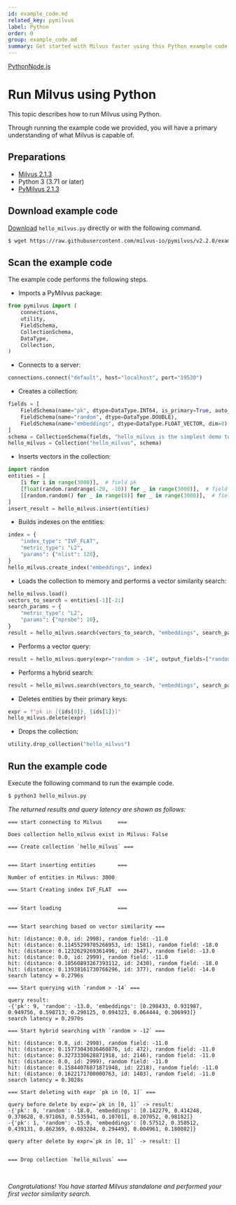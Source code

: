 ```yaml
---
id: example_code.md
related_key: pymilvus
label: Python
order: 0
group: example_code.md
summary: Get started with Milvus faster using this Python example code.
---
```


<div class="tab-wrapper"><a href="example_code.md" class='active '>Python</a><a href="example_code_node.md" class=''>Node.js</a></div>

# Run Milvus using Python

This topic describes how to run Milvus using Python.

Through running the example code we provided, you will have a primary understanding of what Milvus is capable of.

## Preparations

- [Milvus 2.1.3](install_standalone-docker.md)
- Python 3 (3.71 or later)
- [PyMilvus 2.1.3](install-pymilvus.md)


## Download example code

[Download](https://raw.githubusercontent.com/milvus-io/pymilvus/v2.2.0/examples/hello_milvus.py) `hello_milvus.py` directly or with the following command.

```bash
$ wget https://raw.githubusercontent.com/milvus-io/pymilvus/v2.2.0/examples/hello_milvus.py
```


## Scan the example code

The example code performs the following steps.

- Imports a PyMilvus package:
```Python
from pymilvus import (
    connections,
    utility,
    FieldSchema,
    CollectionSchema,
    DataType,
    Collection,
)
```

- Connects to a server:
```Python
connections.connect("default", host="localhost", port="19530")
```

- Creates a collection:
```Python
fields = [
    FieldSchema(name="pk", dtype=DataType.INT64, is_primary=True, auto_id=False),
    FieldSchema(name="random", dtype=DataType.DOUBLE),
    FieldSchema(name="embeddings", dtype=DataType.FLOAT_VECTOR, dim=8)
]
schema = CollectionSchema(fields, "hello_milvus is the simplest demo to introduce the APIs")
hello_milvus = Collection("hello_milvus", schema)
```

- Inserts vectors in the collection:
```Python
import random
entities = [
    [i for i in range(3000)],  # field pk
    [float(random.randrange(-20, -10)) for _ in range(3000)],  # field random
    [[random.random() for _ in range(8)] for _ in range(3000)],  # field embeddings
]
insert_result = hello_milvus.insert(entities)
```

- Builds indexes on the entities:
```Python
index = {
    "index_type": "IVF_FLAT",
    "metric_type": "L2",
    "params": {"nlist": 128},
}
hello_milvus.create_index("embeddings", index)
```

- Loads the collection to memory and performs a vector similarity search:
```Python
hello_milvus.load()
vectors_to_search = entities[-1][-2:]
search_params = {
    "metric_type": "L2",
    "params": {"nprobe": 10},
}
result = hello_milvus.search(vectors_to_search, "embeddings", search_params, limit=3, output_fields=["random"])
```


- Performs a vector query:

```Python
result = hello_milvus.query(expr="random > -14", output_fields=["random", "embeddings"])
```

- Performs a hybrid search:

```Python
result = hello_milvus.search(vectors_to_search, "embeddings", search_params, limit=3, expr="random > -12", output_fields=["random"])
```

- Deletes entities by their primary keys:

```Python
expr = f"pk in [{ids[0]}, {ids[1]}]"
hello_milvus.delete(expr)
```

- Drops the collection:

```Python
utility.drop_collection("hello_milvus")
```

## Run the example code

Execute the following command to run the example code.

```Python
$ python3 hello_milvus.py
```

*The returned results and query latency are shown as follows:*

```
=== start connecting to Milvus     ===

Does collection hello_milvus exist in Milvus: False

=== Create collection `hello_milvus` ===


=== Start inserting entities       ===

Number of entities in Milvus: 3000

=== Start Creating index IVF_FLAT  ===


=== Start loading                  ===


=== Start searching based on vector similarity ===

hit: (distance: 0.0, id: 2998), random field: -11.0
hit: (distance: 0.11455299705266953, id: 1581), random field: -18.0
hit: (distance: 0.1232629269361496, id: 2647), random field: -13.0
hit: (distance: 0.0, id: 2999), random field: -11.0
hit: (distance: 0.10560893267393112, id: 2430), random field: -18.0
hit: (distance: 0.13938161730766296, id: 377), random field: -14.0
search latency = 0.2796s

=== Start querying with `random > -14` ===

query result:
-{'pk': 9, 'random': -13.0, 'embeddings': [0.298433, 0.931987, 0.949756, 0.598713, 0.290125, 0.094323, 0.064444, 0.306993]}
search latency = 0.2970s

=== Start hybrid searching with `random > -12` ===

hit: (distance: 0.0, id: 2998), random field: -11.0
hit: (distance: 0.15773043036460876, id: 472), random field: -11.0
hit: (distance: 0.3273330628871918, id: 2146), random field: -11.0
hit: (distance: 0.0, id: 2999), random field: -11.0
hit: (distance: 0.15844076871871948, id: 2218), random field: -11.0
hit: (distance: 0.1622171700000763, id: 1403), random field: -11.0
search latency = 0.3028s

=== Start deleting with expr `pk in [0, 1]` ===

query before delete by expr=`pk in [0, 1]` -> result: 
-{'pk': 0, 'random': -18.0, 'embeddings': [0.142279, 0.414248, 0.378628, 0.971863, 0.535941, 0.107011, 0.207052, 0.98182]}
-{'pk': 1, 'random': -15.0, 'embeddings': [0.57512, 0.358512, 0.439131, 0.862369, 0.083284, 0.294493, 0.004961, 0.180082]}

query after delete by expr=`pk in [0, 1]` -> result: []


=== Drop collection `hello_milvus` ===
```


<br/>


*Congratulations! You have started Milvus standalone and performed your first vector similarity search.*

